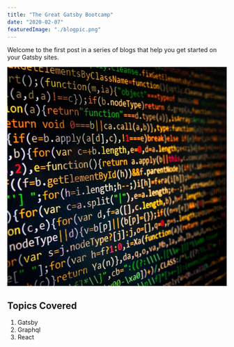 ```yaml
---
title: "The Great Gatsby Bootcamp"
date: "2020-02-07"
featuredImage: "./blogpic.png"
---
```


Welcome to the first post in a series of blogs that help you get started on your Gatsby sites.

![Coding](./blogpic.png)

## Topics Covered

1. Gatsby
2. Graphql
3. React

